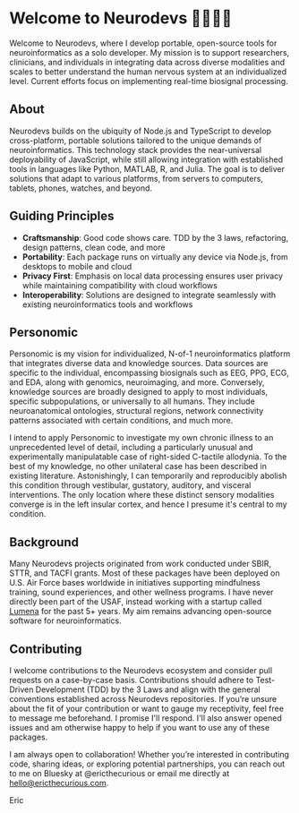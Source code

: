 # Welcome to Neurodevs 🧠🤖👋🏻

Welcome to Neurodevs, where I develop portable, open-source tools for neuroinformatics as a solo developer. My mission is to support researchers, clinicians, and individuals in integrating data across diverse modalities and scales to better understand the human nervous system at an individualized level. Current efforts focus on implementing real-time biosignal processing.

## About

Neurodevs builds on the ubiquity of Node.js and TypeScript to develop cross-platform, portable solutions tailored to the unique demands of neuroinformatics. This technology stack provides the near-universal deployability of JavaScript, while still allowing integration with established tools in languages like Python, MATLAB, R, and Julia. The goal is to deliver solutions that adapt to various platforms, from servers to computers, tablets, phones, watches, and beyond.

## Guiding Principles

* **Craftsmanship**: Good code shows care. TDD by the 3 laws, refactoring, design patterns, clean code, and more
* **Portability**: Each package runs on virtually any device via Node.js, from desktops to mobile and cloud
* **Privacy First**: Emphasis on local data processing ensures user privacy while maintaining compatibility with cloud workflows
* **Interoperability**: Solutions are designed to integrate seamlessly with existing neuroinformatics tools and workflows

## Personomic

Personomic is my vision for individualized, N-of-1 neuroinformatics platform that integrates diverse data and knowledge sources. Data sources are specific to the individual, encompassing biosignals such as EEG, PPG, ECG, and EDA, along with genomics, neuroimaging, and more. Conversely, knowledge sources are broadly designed to apply to most individuals, specific subpopulations, or universally to all humans. They include neuroanatomical ontologies, structural regions, network connectivity patterns associated with certain conditions, and much more.

I intend to apply Personomic to investigate my own chronic illness to an unprecedented level of detail, including a particularly unusual and experimentally manipulatable case of right-sided C-tactile allodynia. To the best of my knowledge, no other unilateral case has been described in existing literature. Astonishingly, I can temporarily and reproducibly abolish this condition through vestibular, gustatory, auditory, and visceral interventions. The only location where these distinct sensory modalities converge is in the left insular cortex, and hence I presume it's central to my condition.

## Background

Many Neurodevs projects originated from work conducted under SBIR, STTR, and TACFI grants. Most of these packages have been deployed on U.S. Air Force bases worldwide in initiatives supporting mindfulness training, sound experiences, and other wellness programs. I have never directly been part of the USAF, instead working with a startup called [Lumena](https://lumenalabs.com/) for the past 5+ years. My aim remains advancing open-source software for neuroinformatics.

## Contributing

I welcome contributions to the Neurodevs ecosystem and consider pull requests on a case-by-case basis. Contributions should adhere to Test-Driven Development (TDD) by the 3 Laws and align with the general conventions established across Neurodevs repositories. If you’re unsure about the fit of your contribution or want to gauge my receptivity, feel free to message me beforehand. I promise I'll respond. I'll also answer opened issues and am otherwise happy to help if you want to use any of these packages.

I am always open to collaboration! Whether you’re interested in contributing code, sharing ideas, or exploring potential partnerships, you can reach out to me on Bluesky at @ericthecurious or email me directly at hello@ericthecurious.com.

Eric
